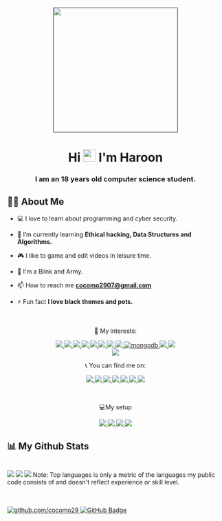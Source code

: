 <p align="center" > 
    <a href="" target="_blank"> <img height="290px"src="https://cdn.discordapp.com/attachments/818827898345095168/914910312271073311/unknown.png"/> </a>
<p/>



<h1 align="center">Hi <img src="https://raw.githubusercontent.com/MartinHeinz/MartinHeinz/master/wave.gif" width=29px"> I'm Haroon</h1>
<h3 align="center">I am an 18 years old computer science student.</h3>


## 🙋‍♂️ About Me

- 💻 I love to learn about programming and cyber security.

- 🌱 I’m currently learning **Ethical hacking, Data Structures and Algorithms.**

- 🎮 I like to game and edit videos in leisure time.

- 💜 I'm a Blink and Army.

- 📫 How to reach me **cocomo2907@gmail.com**

- ⚡ Fun fact **I love black themes and pets.**

</br>

<p align="center"> 🚀 My interests:</p>

<p align="center"> 
    <a href="" target="_blank"> <img src="https://img.shields.io/badge/Python-FFD43B?style=for-the-badge&logo=python&logoColor=darkgreen"/> </a>
    <a href="" target="_blank"> <img  src="https://img.shields.io/badge/Django-092E20?style=for-the-badge&logo=django&logoColor=green"/> </a>  
    <a href="" target="_blank"> <img src="https://img.shields.io/badge/MongoDB-4EA94B?style=for-the-badge&logo=mongodb&logoColor=white"/> </a> 
    <a href="" target="_blank"> <img src="https://img.shields.io/badge/Dart-0175C2?style=for-the-badge&logo=dart&logoColor=white"/> </a> 
    <a href="" target="_blank"> <img src="https://img.shields.io/badge/HTML5-E34F26?style=for-the-badge&logo=html5&logoColor=white"/> </a> 
    <a href="" target="_blank"> <img src="https://img.shields.io/badge/CSS3-1572B6?style=for-the-badge&logo=css3&logoColor=white"/> </a> 
    <a href="" target="_blank"> <img src="https://img.shields.io/badge/JavaScript-323330?style=for-the-badge&logo=javascript&logoColor=F7DF1E"/> </a> 
    <a href="" target="_blank"> <img src="https://img.shields.io/badge/React-20232A?style=for-the-badge&logo=react&logoColor=61DAFB"/> </a> 
    <a href="" target="_blank"> <img src="https://img.shields.io/badge/Unity-100000?style=for-the-badge&logo=unity&logoColor=white" alt="mongodb"  /> </a>  
    <a href="" target="_blank"> <img src="https://img.shields.io/badge/C%23-239120?style=for-the-badge&logo=c-sharp&logoColor=white"/> </a>
    <a href="" target="_blank"> <img src="https://img.shields.io/badge/.NET-512BD4?style=for-the-badge&logo=dotnet&logoColor=white"/> </a> 
    </br>
        <a href="" target="_blank"> <img src="https://img.shields.io/badge/Kali_Linux-557C94?style=for-the-badge&logo=kali-linux&logoColor=white"/> </a>
   
   
    

<br/>

<p align="center">   📞 You can find me on:</p>
<p align="center"> 
    <a href="https://discordapp.com/users/558261366776004648/" target="_blank"> <img src="https://img.shields.io/badge/Discord-7289DA?style=for-the-badge&logo=discord&logoColor=white"/> </a>
    <a href="https://www.facebook.com/haroon.abbasi.5055" target="_blank"> <img src="	https://img.shields.io/badge/Facebook-1877F2?style=for-the-badge&logo=facebook&logoColor=white"/> </a>
    <a href="https://www.instagram.com/hahaha._.haroon/" target="_blank"> <img src="https://img.shields.io/badge/Instagram-E4405F?style=for-the-badge&logo=instagram&logoColor=white"/> </a> 
    <a href="https://www.reddit.com/user/cocomo29/" target="_blank"> <img src="https://img.shields.io/badge/Reddit-FF4500?style=for-the-badge&logo=reddit&logoColor=white"/> </a> 
    <a href="https://codeforces.com/profile/cocomo29" target="_blank"> <img src="	https://img.shields.io/badge/Codeforces-445f9d?style=for-the-badge&logo=Codeforces&logoColor=white"/> </a> 
    <a href="https://open.spotify.com/user/l6r14501yuiuymdirya4rj8ec" target="_blank"> <img src="https://img.shields.io/badge/Spotify-1ED760?&style=for-the-badge&logo=spotify&logoColor=white"/> </a> 
    <a href="https://steamcommunity.com/id/cocomo29/" target="_blank"> <img src="https://img.shields.io/badge/Steam-000000?style=for-the-badge&logo=steam&logoColor=white"/> </a> 
    
</p>


<!-- rafay == smol -->



<br/>

<p align="center">  💻My setup</p>
<p align="center"> 
    <a href="" target="_blank"> <img src="https://img.shields.io/badge/Windows-0078D6?style=for-the-badge&logo=windows&logoColor=white"/> </a>
    <a href="" target="_blank"> <img src="https://img.shields.io/badge/Intel-Core_i5_4th-0071C5?style=for-the-badge&logo=intel&logoColor=white"/> </a>
    <a href="" target="_blank"> <img src="https://img.shields.io/badge/AMD-Radeon_RX_570-ED1C24?style=for-the-badge&logo=amd&logoColor=white"/> </a> 
    <a href="" target="_blank"> <img src="https://camo.githubusercontent.com/55d09c07d331f85c42d9a292ec961b29899afd55151702f6d2d1a4dd30a8b107/68747470733a2f2f696d672e736869656c64732e696f2f62616467652f52414d2d3847422d2532333030373143352e7376673f267374796c653d666f722d7468652d6261646765266c6f676f436f6c6f723d7768697465"/> </a> 
    
</p>

## 📊 My Github Stats

  <br/>
    <img src="https://github-readme-stats.vercel.app/api?username=cocomo29&theme=midnight-purple">
    <img src="https://github-readme-streak-stats.herokuapp.com/?user=cocomo29&theme=midnight-purple">
  <img src="https://github-readme-stats.vercel.app/api/top-langs/?username=cocomo29&theme=midnight-purple">
  Note:</b> Top languages is only a metric of the languages my public code consists of and doesn't reflect experience or skill level.



<br/><br/>
<a href=https://github.com/cocomo29><img src="https://img.shields.io/badge/-Follow%20me-blue" alt="github.com/cocomo29">
<a href="https://github.com/cocomo29?tab=followers"><img src="https://img.shields.io/github/followers/cocomo29?label=Followers&style=social" alt="GitHub Badge"></a>
